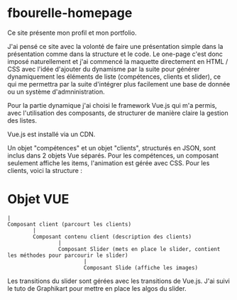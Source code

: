 # fbourelle-homepage
Ce site présente mon profil et mon portfolio.

J'ai pensé ce site avec la volonté de faire une présentation simple dans la présentation comme dans la structure et le code. 
Le one-page c'est donc imposé naturellement et j'ai commencé la maquette directement en HTML / CSS avec l'idée d'ajouter du dynamisme par la suite pour générer dynamiquement les éléments de liste (compétences, clients et slider), ce qui me permettra par la suite d'intégrer plus facilement une base de donnée ou un système d'admninistration.

Pour la partie dynamique j'ai choisi le framework Vue.js qui m'a permis, avec l'utilisation des composants, de structurer de manière claire la gestion des listes.

Vue.js est installé via un CDN.

Un objet "compétences" et un objet "clients", structurés en JSON, sont inclus dans 2 objets Vue séparés.
Pour les compétences, un composant seulement affiche les items, l'animation est gérée avec CSS.
Pour les clients, voici la structure :

# Objet VUE
    |
    Composant client (parcourt les clients)
            |
            Composant contenu client (description des clients)
                    |
                    Composant Slider (mets en place le slider, contient les méthodes pour parcourir le slider)
                            |
                            Composant Slide (affiche les images)
                            
Les transitions du slider sont gérées avec les transitions de Vue.js. J'ai suivi le tuto de Graphikart pour mettre en place les algos du slider.







